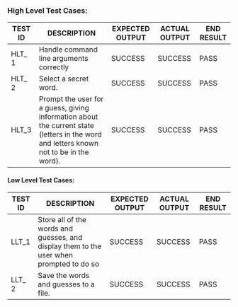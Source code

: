 ### High Level Test Cases:
| TEST ID |	DESCRIPTION|	EXPECTED OUTPUT|	ACTUAL OUTPUT|	END RESULT |
|-------|----------------|---------|------|------|
| HLT_ 1 |Handle command line arguments correctly | SUCCESS |	SUCCESS |	PASS 
| HLT_ 2 |Select a secret word. |	SUCCESS	| SUCCESS	 | PASS
| HLT_3	| Prompt the user for a guess, giving information about the current state (letters in the word and letters known not to be in the word). |	SUCCESS |	SUCCESS	|PASS


#### Low Level Test Cases:
| TEST ID|	DESCRIPTION|	EXPECTED OUTPUT|	ACTUAL OUTPUT|	END RESULT |
|------|------|------|------|------|
| LLT_1 |Store all of the words and guesses, and display them to the user when prompted to do so | SUCCESS | SUCCESS | PASS 
| LLT_ 2 | Save the words and guesses to a file. | SUCCESS | SUCCESS |  PASS


